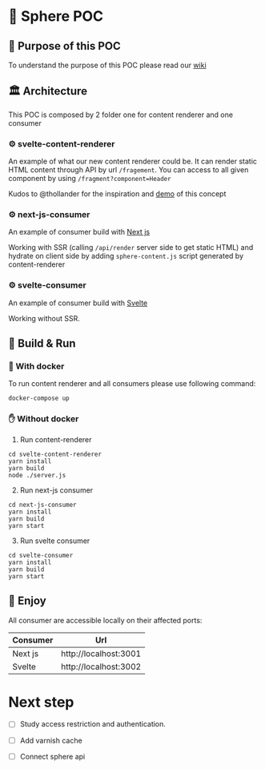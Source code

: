 #  🧪 Sphere POC 
## 🤷 ️Purpose of this POC
To understand the purpose of this POC please read our [wiki](https://wiki.decathlon.net/pages/viewpage.action?spaceKey=CREATION&title=Sphere+-+Technical+Strategy)

## 🏛 Architecture 
This POC is composed by 2 folder one for content renderer and one consumer

### ⚙️ svelte-content-renderer 
An example of what our new content renderer could be. It can render static HTML content through API by url `/fragement`. You can access to all given component by using `/fragment?component=Header`

Kudos to @thollander for the inspiration and [demo](https://github.com/dktunited/break-legacy-with-svelte) of this concept

### ⚙️ next-js-consumer
An example of consumer build with [Next js](https://nextjs.org/)

Working with SSR (calling `/api/render` server side to get static HTML) and hydrate on client side by adding `sphere-content.js` script generated by content-renderer

### ⚙️ svelte-consumer
An example of consumer build with [Svelte](https://svelte.dev/)

Working without SSR.

## 👷 Build & Run

### 🐳 With docker
To run content renderer and all consumers please use following command:
```shell
docker-compose up
```

### ✋ Without docker
1. Run content-renderer
```shell
cd svelte-content-renderer
yarn install
yarn build
node ./server.js
```

2. Run next-js consumer
```shell
cd next-js-consumer
yarn install
yarn build
yarn start
```

3. Run svelte consumer
```shell
cd svelte-consumer
yarn install
yarn build
yarn start
```

## 🎉 Enjoy
All consumer are accessible locally on their affected ports:

| Consumer | Url                   |
| -------- | --------------------- |
| Next js  | http://localhost:3001 |
| Svelte   | http://localhost:3002 |

# Next step
- [ ] Study access restriction and authentication.
- [ ] Add varnish cache
- [ ] Connect sphere api

